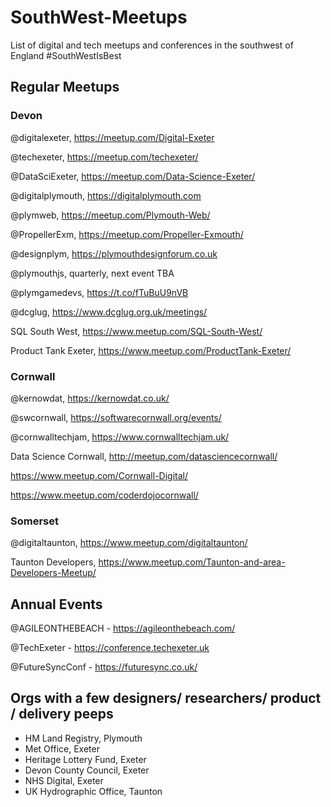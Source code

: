 # SouthWest-Meetups
List of digital and tech meetups and conferences in the southwest of England #SouthWestIsBest

## Regular Meetups
### Devon
@digitalexeter, <https://meetup.com/Digital-Exeter>

@techexeter, <https://meetup.com/techexeter/>

@DataSciExeter, <https://meetup.com/Data-Science-Exeter/>

@digitalplymouth, <https://digitalplymouth.com>

@plymweb, <https://meetup.com/Plymouth-Web/>

@PropellerExm, <https://meetup.com/Propeller-Exmouth/>

@designplym, <https://plymouthdesignforum.co.uk>

@plymouthjs, quarterly, next event TBA

@plymgamedevs, <https://t.co/fTuBuU9nVB>

@dcglug, <https://www.dcglug.org.uk/meetings/>

SQL South West, <https://www.meetup.com/SQL-South-West/>

Product Tank Exeter, <https://www.meetup.com/ProductTank-Exeter/>

### Cornwall
@kernowdat, <https://kernowdat.co.uk/>

@swcornwall, <https://softwarecornwall.org/events/>

@cornwalltechjam, <https://www.cornwalltechjam.uk/>

Data Science Cornwall, <http://meetup.com/datasciencecornwall/>

<https://www.meetup.com/Cornwall-Digital/>

<https://www.meetup.com/coderdojocornwall/>

### Somerset
@digitaltaunton, <https://www.meetup.com/digitaltaunton/>

Taunton Developers, <https://www.meetup.com/Taunton-and-area-Developers-Meetup/>

## Annual Events
@AGILEONTHEBEACH - <https://agileonthebeach.com/>

@TechExeter - <https://conference.techexeter.uk>

@FutureSyncConf - <https://futuresync.co.uk/>
  
## Orgs with a few designers/ researchers/ product / delivery peeps
* HM Land Registry, Plymouth
* Met Office, Exeter
* Heritage Lottery Fund, Exeter
* Devon County Council, Exeter
* NHS Digital, Exeter
* UK Hydrographic Office, Taunton
